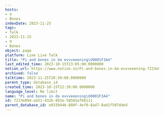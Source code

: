 ```yaml
---
hosts:
- π
- Bones
indexDate: 2023-11-25
tags:
- Talk
- 2023-11-25
- π
- Bones
object: page
platform: Line Live Talk
title: "Pi and bones in da evvveeening\U0001F3A4"
last_edited_time: 2023-10-15T23:05:00.0000000
notion_url: https://www.notion.so/Pi-and-bones-in-da-evvveeening-7223e894aa51432b892e58501ef68111
archived: false
talktime: 2023-11-25T20:30:00.0000000
parent_type: database_id
created_time: 2023-10-15T22:39:00.0000000
language_level: No limit
name: "Pi and bones in da evvveeening\U0001F3A4"
id: 7223e894-aa51-432b-892e-58501ef68111
parent_database_id: e9339446-880f-4ef0-8ad7-8ad1f507dded
---
```



   
   
   
   

   
























